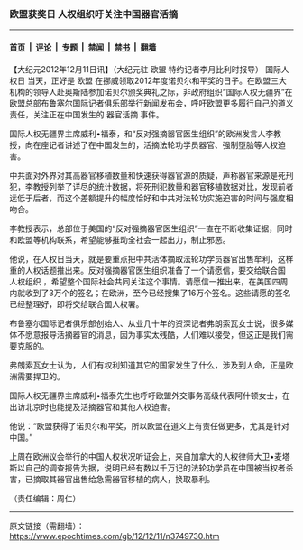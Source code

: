 ### 欧盟获奖日 人权组织吁关注中国器官活摘

---

#### [首页](../../../..?n3749730) &nbsp;|&nbsp; [评论](../../../../../epoch-comment?n3749730) &nbsp;|&nbsp; [专题](../../../../../epoch-special?n3749730) &nbsp;|&nbsp; [禁闻](../../../../../epoch-news?n3749730) &nbsp;|&nbsp; [禁书](../../../../../books?n3749730) &nbsp;|&nbsp; [翻墙](https://github.com/gfw-breaker/nogfw/blob/master/README.md?n3749730)


<div class="post_content" id="artbody" itemprop="articleBody">
 <!-- article content begin -->
 <p>
  【大纪元2012年12月11日讯】（大纪元驻
  <ok href="https://www.epochtimes.com/gb/tag/%E6%AC%A7%E7%9B%9F.html">
   欧盟
  </ok>
  特约记者李月比利时报导）
  <ok href="https://www.epochtimes.com/gb/tag/%E5%9B%BD%E9%99%85%E4%BA%BA%E6%9D%83%E6%97%A5.html">
   国际人权日
  </ok>
  当天，正好是
  <ok href="https://www.epochtimes.com/gb/tag/%E6%AC%A7%E7%9B%9F.html">
   欧盟
  </ok>
  在挪威领取2012年度诺贝尔和平奖的日子。在欧盟三大机构的领导人赴奥斯陆参加诺贝尔颁奖典礼之际，非政府组织“国际人权无疆界”在欧盟总部布鲁塞尔国际记者俱乐部举行新闻发布会，呼吁欧盟更多履行自己的道义责任，关注正在中国发生的
  <ok href="https://www.epochtimes.com/gb/tag/%E5%99%A8%E5%AE%98%E6%B4%BB%E6%91%98.html">
   器官活摘
  </ok>
  事件。
 </p>
 <p>
  国际人权无疆界主席威利•福泰，和“反对强摘器官医生组织”的欧洲发言人李教授，向在座记者讲述了在中国发生的，活摘法轮功学员器官、强制堕胎等人权迫害。
 </p>
 <p>
  中共面对外界对其高器官移植数量和快速获得器官源的质疑，声称器官来源是死刑犯，李教授列举了详尽的统计数据，将死刑犯数量和器官移植数据对比，发现前者远低于后者，而这个差额提升的幅度恰好和中共对法轮功实施迫害的时间与强度相吻合。
 </p>
 <p>
  李教授表示，总部位于美国的“反对强摘器官医生组织”一直在不断收集证据，同时和欧盟等机构联系，希望能够推动全社会一起出力，制止邪恶。
 </p>
 <p>
  他说，在人权日当天，就是要重点把中共活体摘取法轮功学员器官出售牟利，这样重的人权话题推出来。反对强摘器官医生组织准备了一个请愿信，要交给联合国
  <ok href="https://www.epochtimes.com/gb/tag/%E4%BA%BA%E6%9D%83%E7%BB%84%E7%BB%87.html">
   人权组织
  </ok>
  ，希望整个国际社会共同关注这个事情。请愿信一推出来，在美国四周内就收到了3万个的签名；在欧洲，至今已经搜集了16万个签名。这些请愿的签名已经整理好，即将交给联合国人权署。
 </p>
 <p>
  布鲁塞尔国际记者俱乐部创始人、从业几十年的资深记者弗朗索瓦女士说，很多媒体不愿意报导活摘器官的消息，因为事实太残酷，人们难以接受，但这正是我们需要克服的。
 </p>
 <p>
  弗朗索瓦女士认为，人们有权利知道其它的国家发生了什么，涉及到人命，正是欧洲需要捍卫的。
 </p>
 <p>
  国际人权无疆界主席威利•福泰先生也呼吁欧盟外交事务高级代表阿什顿女士，在出访北京时也能提及活摘器官和其他人权迫害。
 </p>
 <p>
  他说：“欧盟获得了诺贝尔和平奖，所以欧盟在道义上有责任做更多，尤其是针对中国。”
 </p>
 <p>
  上周在欧洲议会举行的中国人权状况听证会上，来自加拿大的人权律师大卫•麦塔斯以自己的调查报告为据，说明已经有数以千万记的法轮功学员在中国被当权者杀害，已摘取其器官出售给急需器官移植的病人，换取暴利。
 </p>
 <p>
  （责任编辑：周仁）
 </p>
 <!-- article content end -->
 <div id="below_article_ad">
 </div>
</div>


---

原文链接（需翻墙）：https://www.epochtimes.com/gb/12/12/11/n3749730.htm
